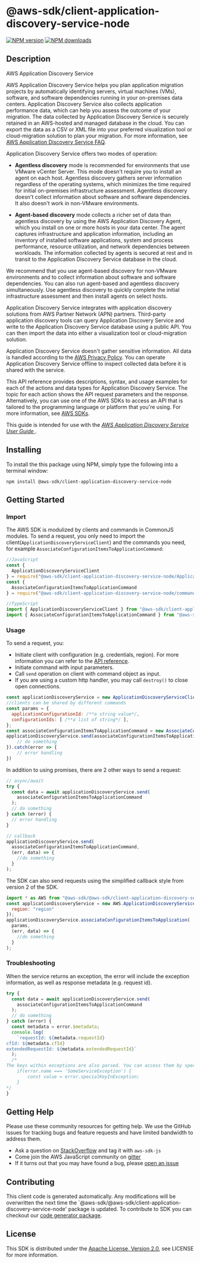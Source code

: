 # @aws-sdk/client-application-discovery-service-node

[![NPM version](https://img.shields.io/npm/v/@aws-sdk/client-application-discovery-service-node/preview.svg)](https://www.npmjs.com/package/@aws-sdk/client-application-discovery-service-node)
[![NPM downloads](https://img.shields.io/npm/dm/@aws-sdk/client-application-discovery-service-node.svg)](https://www.npmjs.com/package/@aws-sdk/client-application-discovery-service-node)

## Description

<fullname>AWS Application Discovery Service</fullname> <p>AWS Application Discovery Service helps you plan application migration projects by automatically identifying servers, virtual machines (VMs), software, and software dependencies running in your on-premises data centers. Application Discovery Service also collects application performance data, which can help you assess the outcome of your migration. The data collected by Application Discovery Service is securely retained in an AWS-hosted and managed database in the cloud. You can export the data as a CSV or XML file into your preferred visualization tool or cloud-migration solution to plan your migration. For more information, see <a href="http://aws.amazon.com/application-discovery/faqs/">AWS Application Discovery Service FAQ</a>.</p> <p>Application Discovery Service offers two modes of operation:</p> <ul> <li> <p> <b>Agentless discovery</b> mode is recommended for environments that use VMware vCenter Server. This mode doesn't require you to install an agent on each host. Agentless discovery gathers server information regardless of the operating systems, which minimizes the time required for initial on-premises infrastructure assessment. Agentless discovery doesn't collect information about software and software dependencies. It also doesn't work in non-VMware environments. </p> </li> <li> <p> <b>Agent-based discovery</b> mode collects a richer set of data than agentless discovery by using the AWS Application Discovery Agent, which you install on one or more hosts in your data center. The agent captures infrastructure and application information, including an inventory of installed software applications, system and process performance, resource utilization, and network dependencies between workloads. The information collected by agents is secured at rest and in transit to the Application Discovery Service database in the cloud. </p> </li> </ul> <p>We recommend that you use agent-based discovery for non-VMware environments and to collect information about software and software dependencies. You can also run agent-based and agentless discovery simultaneously. Use agentless discovery to quickly complete the initial infrastructure assessment and then install agents on select hosts.</p> <p>Application Discovery Service integrates with application discovery solutions from AWS Partner Network (APN) partners. Third-party application discovery tools can query Application Discovery Service and write to the Application Discovery Service database using a public API. You can then import the data into either a visualization tool or cloud-migration solution.</p> <important> <p>Application Discovery Service doesn't gather sensitive information. All data is handled according to the <a href="http://aws.amazon.com/privacy/">AWS Privacy Policy</a>. You can operate Application Discovery Service offline to inspect collected data before it is shared with the service.</p> </important> <p>This API reference provides descriptions, syntax, and usage examples for each of the actions and data types for Application Discovery Service. The topic for each action shows the API request parameters and the response. Alternatively, you can use one of the AWS SDKs to access an API that is tailored to the programming language or platform that you're using. For more information, see <a href="http://aws.amazon.com/tools/#SDKs">AWS SDKs</a>.</p> <p>This guide is intended for use with the <a href="http://docs.aws.amazon.com/application-discovery/latest/userguide/"> <i>AWS Application Discovery Service User Guide</i> </a>.</p>

## Installing

To install the this package using NPM, simply type the following into a terminal window:

```
npm install @aws-sdk/client-application-discovery-service-node
```

## Getting Started

### Import

The AWS SDK is modulized by clients and commands in CommonJS modules. To send a request, you only need to import the client(`ApplicationDiscoveryServiceClient`) and the commands you need, for example `AssociateConfigurationItemsToApplicationCommand`:

```javascript
//JavaScript
const {
  ApplicationDiscoveryServiceClient
} = require("@aws-sdk/client-application-discovery-service-node/ApplicationDiscoveryServiceClient");
const {
  AssociateConfigurationItemsToApplicationCommand
} = require("@aws-sdk/client-application-discovery-service-node/commands/AssociateConfigurationItemsToApplicationCommand");
```

```javascript
//TypeScript
import { ApplicationDiscoveryServiceClient } from "@aws-sdk/client-application-discovery-service-node/ApplicationDiscoveryServiceClient";
import { AssociateConfigurationItemsToApplicationCommand } from "@aws-sdk/client-application-discovery-service-node/commands/AssociateConfigurationItemsToApplicationCommand";
```

### Usage

To send a request, you:

- Initiate client with configuration (e.g. credentials, region). For more information you can refer to the [API reference][].
- Initiate command with input parameters.
- Call `send` operation on client with command object as input.
- If you are using a custom http handler, you may call `destroy()` to close open connections.

```javascript
const applicationDiscoveryService = new ApplicationDiscoveryServiceClient({region: 'region'});
//clients can be shared by different commands
const params = {
  applicationConfigurationId: /**a string value*/,
  configurationIds: [ /**a list of string*/ ],
};
const associateConfigurationItemsToApplicationCommand = new AssociateConfigurationItemsToApplicationCommand(params);
applicationDiscoveryService.send(associateConfigurationItemsToApplicationCommand).then(data => {
    // do something
}).catch(error => {
    // error handling
})
```

In addition to using promises, there are 2 other ways to send a request:

```javascript
// async/await
try {
  const data = await applicationDiscoveryService.send(
    associateConfigurationItemsToApplicationCommand
  );
  // do something
} catch (error) {
  // error handling
}
```

```javascript
// callback
applicationDiscoveryService.send(
  associateConfigurationItemsToApplicationCommand,
  (err, data) => {
    //do something
  }
);
```

The SDK can also send requests using the simplified callback style from version 2 of the SDK.

```javascript
import * as AWS from "@aws-sdk/@aws-sdk/client-application-discovery-service-node/ApplicationDiscoveryService";
const applicationDiscoveryService = new AWS.ApplicationDiscoveryService({
  region: "region"
});
applicationDiscoveryService.associateConfigurationItemsToApplication(
  params,
  (err, data) => {
    //do something
  }
);
```

### Troubleshooting

When the service returns an exception, the error will include the exception information, as well as response metadata (e.g. request id).

```javascript
try {
  const data = await applicationDiscoveryService.send(
    associateConfigurationItemsToApplicationCommand
  );
  // do something
} catch (error) {
  const metadata = error.$metadata;
  console.log(
    `requestId: ${metadata.requestId}
cfId: ${metadata.cfId}
extendedRequestId: ${metadata.extendedRequestId}`
  );
  /*
The keys within exceptions are also parsed. You can access them by specifying exception names:
    if(error.name === 'SomeServiceException') {
        const value = error.specialKeyInException;
    }
*/
}
```

## Getting Help

Please use these community resources for getting help. We use the GitHub issues for tracking bugs and feature requests and have limited bandwidth to address them.

- Ask a question on [StackOverflow](https://stackoverflow.com/questions/tagged/aws-sdk-js) and tag it with `aws-sdk-js`
- Come join the AWS JavaScript community on [gitter](https://gitter.im/aws/aws-sdk-js-v3)
- If it turns out that you may have found a bug, please [open an issue](https://github.com/aws/aws-sdk-js-v3/issues)

## Contributing

This client code is generated automatically. Any modifications will be overwritten the next time the `@aws-sdk/@aws-sdk/client-application-discovery-service-node' package is updated. To contribute to SDK you can checkout our [code generator package][].

## License

This SDK is distributed under the
[Apache License, Version 2.0](http://www.apache.org/licenses/LICENSE-2.0),
see LICENSE for more information.

[code generator package]: https://github.com/aws/aws-sdk-js-v3/tree/master/packages/service-types-generator
[api reference]: https://docs.aws.amazon.com/AWSJavaScriptSDK/latest/
